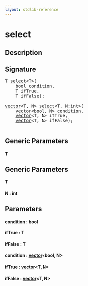```yaml
---
layout: stdlib-reference
---
```


# select

## Description





## Signature 

<pre>
<span class="code_type">T</span> <a href="/stdlib-reference/global-decls/select">select</a>&lt;<span class="code_type">T</span>&gt;(
    <span class="code_keyword">bool</span> <span class='code_param'>condition</span>,
    <span class="code_type">T</span> <span class='code_param'>ifTrue</span>,
    <span class="code_type">T</span> <span class='code_param'>ifFalse</span>);

<a href="/stdlib-reference/types/vector/index" class="code_type">vector</a>&lt;<span class="code_type">T</span>, N&gt; <a href="/stdlib-reference/global-decls/select">select</a>&lt;<span class="code_type">T</span>, N:<span class="code_keyword">int</span>&gt;(
    <a href="/stdlib-reference/types/vector/index" class="code_type">vector</a>&lt;<span class="code_keyword">bool</span>, N&gt; <span class='code_param'>condition</span>,
    <a href="/stdlib-reference/types/vector/index" class="code_type">vector</a>&lt;<span class="code_type">T</span>, N&gt; <span class='code_param'>ifTrue</span>,
    <a href="/stdlib-reference/types/vector/index" class="code_type">vector</a>&lt;<span class="code_type">T</span>, N&gt; <span class='code_param'>ifFalse</span>);

</pre>

## Generic Parameters

#### T

## Generic Parameters

#### T
#### N  : int

## Parameters

#### condition  : bool
#### ifTrue  : T
#### ifFalse  : T
#### condition  : [vector](/stdlib-reference/types/vector/index)\<bool, N\>
#### ifTrue  : [vector](/stdlib-reference/types/vector/index)\<T, N\>
#### ifFalse  : [vector](/stdlib-reference/types/vector/index)\<T, N\>

